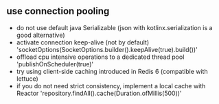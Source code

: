 ## use connection pooling

* do not use default java Serializable (json with kotlinx.serialization is a good alternative)
* activate connection keep-alive (not by default) 'socketOptions(SocketOptions.builder().keepAlive(true).build())'
* offload cpu intensive operations to a dedicated thread pool 'publishOnScheduler(true)'
* try using client-side caching introduced in Redis 6 (compatible with lettuce)
* if you do not need strict consistency, implement a local cache with Reactor 'repository.findAll().cache(Duration.ofMillis(500))'